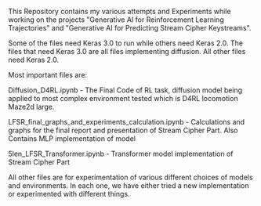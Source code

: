 This Repository contains my various attempts and Experiments while working on the projects "Generative AI for Reinforcement Learning Trajectories" and "Generative AI for Predicting Stream Cipher Keystreams".

Some of the files need Keras 3.0 to run while others need Keras 2.0. The files that need Keras 3.0 are all files implementing diffusion. All other files need Keras 2.0. 

Most important files are:

Diffusion_D4RL.ipynb - The Final Code of RL task, diffusion model being applied to most complex environment tested which is D4RL locomotion Maze2d large.

LFSR_final_graphs_and_experiments_calculation.ipynb - Calculations and graphs for the final report and presentation of Stream Cipher Part. Also Contains MLP implementation of model

5len_LFSR_Transformer.ipynb - Transformer model implementation of Stream Cipher Part


All other files are for experimentation of various different choices of models and environments. In each one, we have either tried a new implementation or experimented with different things.
